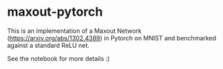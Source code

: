 # maxout-pytorch
This is an implementation of a Maxout Network (https://arxiv.org/abs/1302.4389) in Pytorch on MNIST and benchmarked against a standard ReLU net.  

See the notebook for more details :) 
